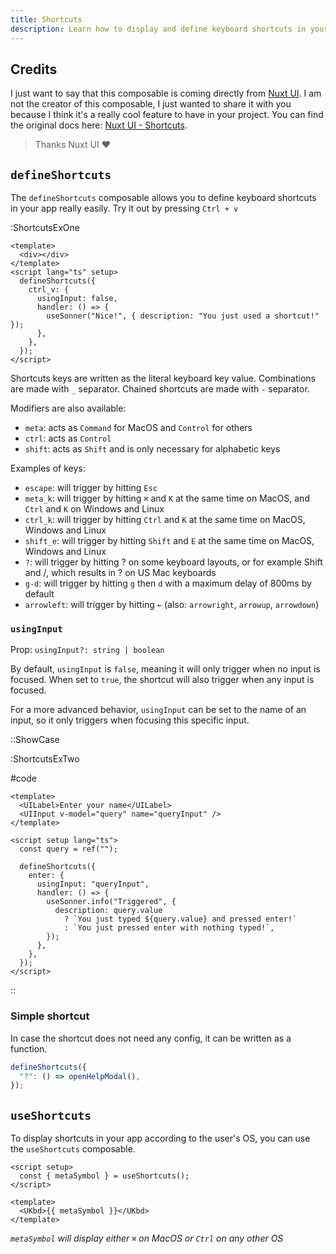 ```yaml
---
title: Shortcuts
description: Learn how to display and define keyboard shortcuts in your app.
---
```


## Credits

I just want to say that this composable is coming directly from [Nuxt UI](https://ui.nuxt.com/). I am not the creator of this composable, I just wanted to share it with you because I think it's a really cool feature to have in your project. You can find the original docs here: [Nuxt UI - Shortcuts](https://ui.nuxt.com/getting-started/shortcuts).

> Thanks Nuxt UI ♥

## `defineShortcuts`

The `defineShortcuts` composable allows you to define keyboard shortcuts in your app really easily. Try it out by pressing `Ctrl + v`

:ShortcutsExOne

```vue
<template>
  <div></div>
</template>
<script lang="ts" setup>
  defineShortcuts({
    ctrl_v: {
      usingInput: false,
      handler: () => {
        useSonner("Nice!", { description: "You just used a shortcut!" });
      },
    },
  });
</script>
```

Shortcuts keys are written as the literal keyboard key value. Combinations are made with `_` separator. Chained shortcuts are made with `-` separator.

Modifiers are also available:

- `meta`: acts as `Command` for MacOS and `Control` for others
- `ctrl`: acts as `Control`
- `shift`: acts as `Shift` and is only necessary for alphabetic keys

Examples of keys:

- `escape`: will trigger by hitting `Esc`
- `meta_k`: will trigger by hitting `⌘` and `K` at the same time on MacOS, and `Ctrl` and `K` on Windows and Linux
- `ctrl_k`: will trigger by hitting `Ctrl` and `K` at the same time on MacOS, Windows and Linux
- `shift_e`: will trigger by hitting `Shift` and `E` at the same time on MacOS, Windows and Linux
- `?`: will trigger by hitting ? on some keyboard layouts, or for example Shift and /, which results in ? on US Mac keyboards
- `g-d`: will trigger by hitting `g` then `d` with a maximum delay of 800ms by default
- `arrowleft`: will trigger by hitting `←` (also: `arrowright`, `arrowup`, `arrowdown`)

### `usingInput`

Prop: `usingInput?: string | boolean`

By default, `usingInput` is `false`, meaning it will only trigger when no input is focused. When set to `true`, the shortcut will also trigger when any input is focused.

For a more advanced behavior, `usingInput` can be set to the name of an input, so it only triggers when focusing this specific input.

::ShowCase

:ShortcutsExTwo

#code

```vue
<template>
  <UILabel>Enter your name</UILabel>
  <UIInput v-model="query" name="queryInput" />
</template>

<script setup lang="ts">
  const query = ref("");

  defineShortcuts({
    enter: {
      usingInput: "queryInput",
      handler: () => {
        useSonner.info("Triggered", {
          description: query.value
            ? `You just typed ${query.value} and pressed enter!`
            : `You just pressed enter with nothing typed!`,
        });
      },
    },
  });
</script>
```

::

### Simple shortcut

In case the shortcut does not need any config, it can be written as a function.

```ts
defineShortcuts({
  "?": () => openHelpModal(),
});
```

## `useShortcuts`

To display shortcuts in your app according to the user's OS, you can use the `useShortcuts` composable.

```vue
<script setup>
  const { metaSymbol } = useShortcuts();
</script>

<template>
  <UKbd>{{ metaSymbol }}</UKbd>
</template>
```

_`metaSymbol` will display either `⌘` on MacOS or `Ctrl` on any other OS_

